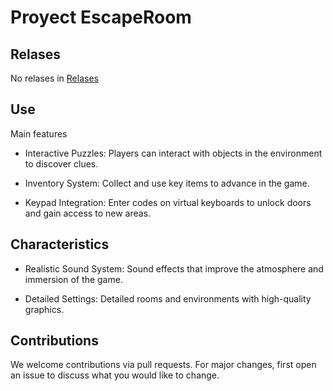 # Proyect EscapeRoom

## Relases

No relases in [Relases](https://github.com/Pinky-Core/Proyecto-EscapeRoom-Entrega/releases/)


## Use

Main features

- Interactive Puzzles: Players can interact with objects in the environment to discover clues.

- Inventory System: Collect and use key items to advance in the game.

- Keypad Integration: Enter codes on virtual keyboards to unlock doors and gain access to new areas.
  

## Characteristics

- Realistic Sound System: Sound effects that improve the atmosphere and immersion of the game.

- Detailed Settings: Detailed rooms and environments with high-quality graphics.


## Contributions

We welcome contributions via pull requests. For major changes, first open an issue to discuss what you would like to change.


